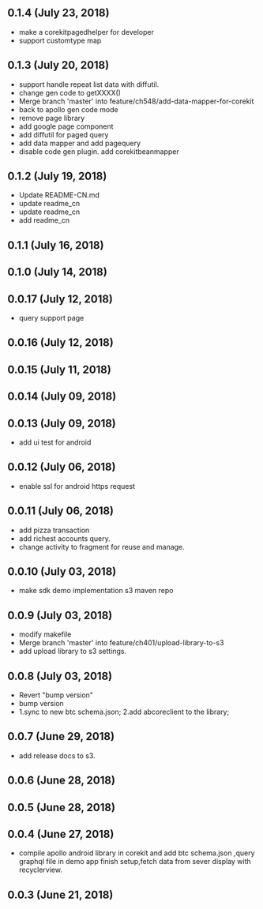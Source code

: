 ## 0.1.4 (July 23, 2018)
  - make a corekitpagedhelper for developer
  - support customtype map

## 0.1.3 (July 20, 2018)
  - support handle repeat list data with diffutil.
  - change gen code to getXXXX()
  - Merge branch 'master' into feature/ch548/add-data-mapper-for-corekit
  - back to apollo gen code mode
  - remove page library
  - add google page component
  - add diffutil for paged query
  - add data mapper and add pagequery
  - disable code gen plugin. add corekitbeanmapper

## 0.1.2 (July 19, 2018)
  - Update README-CN.md
  - update readme_cn
  - update readme_cn
  - add readme_cn

## 0.1.1 (July 16, 2018)


## 0.1.0 (July 14, 2018)


## 0.0.17 (July 12, 2018)
  - query support page

## 0.0.16 (July 12, 2018)


## 0.0.15 (July 11, 2018)


## 0.0.14 (July 09, 2018)


## 0.0.13 (July 09, 2018)
  - add ui test for android

## 0.0.12 (July 06, 2018)
  - enable ssl for android https request

## 0.0.11 (July 06, 2018)
  - add pizza transaction
  - add richest accounts query.
  - change activity to fragment for reuse and manage.

## 0.0.10 (July 03, 2018)
  - make sdk demo implementation s3 maven repo

## 0.0.9 (July 03, 2018)
  - modify makefile
  - Merge branch 'master' into feature/ch401/upload-library-to-s3
  - add upload library to s3 settings.

## 0.0.8 (July 03, 2018)
  - Revert "bump version"
  - bump version
  - 1.sync to new btc schema.json; 2.add abcoreclient to the library;

## 0.0.7 (June 29, 2018)
  - add release docs to s3.

## 0.0.6 (June 28, 2018)


## 0.0.5 (June 28, 2018)


## 0.0.4 (June 27, 2018)
  - compile apollo android library in corekit and add btc schema.json ,query graphql file in demo app finish setup,fetch data from sever display with recyclerview.

## 0.0.3 (June 21, 2018)





